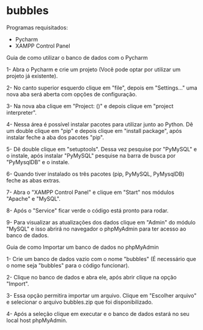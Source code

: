 # bubbles

Programas requisitados:
- Pycharm
- XAMPP Control Panel

Guia de como utilizar o banco de dados com o Pycharm

1- Abra o Pycharm e crie um projeto (Você pode optar por utilizar um projeto já existente).

2- No canto superior esquerdo clique em "file", depois em "Settings..." uma nova aba será aberta com opções de configuração.

3- Na nova aba clique em "Project: (<nome do seu projeto>)" e depois clique em "project interpreter".

4- Nessa área é possível instalar pacotes para utilizar junto ao Python. Dê um double clique em "pip" e depois clique em "install package", após instalar feche a aba dos pacotes "pip".

5- Dê double clique em "setuptools". Dessa vez pesquise por "PyMySQL" e o instale, após instalar "PyMySQL" pesquise na barra de busca por "PyMysqlDB" e o instale.

6- Quando tiver instalado os três pacotes (pip, PyMySQL, PyMysqlDB) feche as abas extras.

7- Abra o "XAMPP Control Panel" e clique em "Start" nos módulos "Apache" e "MySQL".

8- Após o "Service" ficar verde o código está pronto para rodar.
 
9- Para visualizar as atualizações dos dados clique em "Admin" do módulo "MySQL" e isso abrirá no navegador o phpMyAdmin para ter acesso ao banco de dados.




Guia de como Importar um banco de dados no phpMyAdmin

1- Crie um banco de dados vazio com o nome "bubbles" (É necessário que o nome seja "bubbles" para o código funcionar).

2- Clique no banco de dados e abra ele, após abrir clique na opção "Import".

3- Essa opção permitira importar um arquivo. Clique em "Escolher arquivo" e selecionar o arquivo bubbles.zip que foi disponibilizado.

4- Após a seleção clique em executar e o banco de dados estará no seu local host phpMyAdmin.
